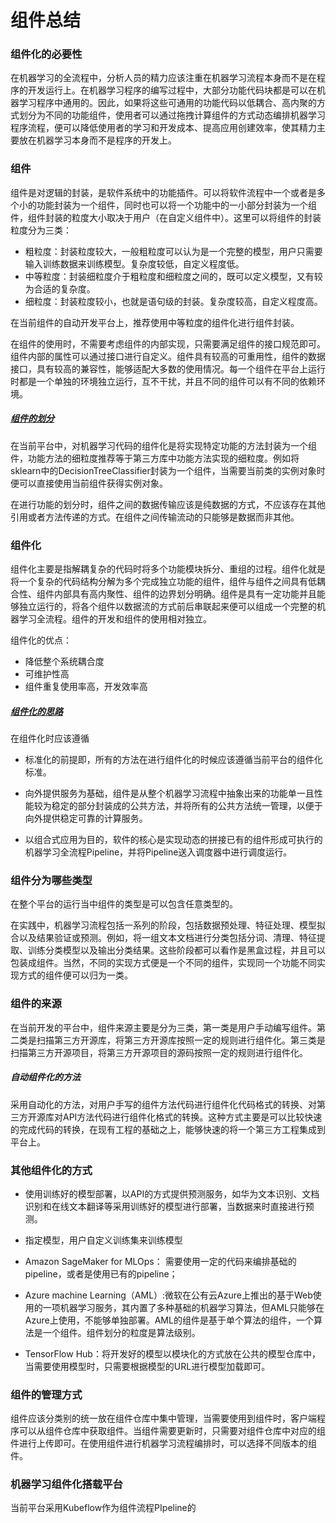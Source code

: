 # 组件总结

### 组件化的必要性

​	在机器学习的全流程中，分析人员的精力应该注重在机器学习流程本身而不是在程序的开发运行上。在机器学习程序的编写过程中，大部分功能代码块都是可以在机器学习程序中通用的。因此，如果将这些可通用的功能代码以低耦合、高内聚的方式划分为不同的功能组件，使用者可以通过拖拽计算组件的方式动态编排机器学习程序流程，便可以降低使用者的学习和开发成本、提高应用创建效率，使其精力主要放在机器学习本身而不是程序的开发上。

### 组件

组件是对逻辑的封装，是软件系统中的功能插件。可以将软件流程中一个或者是多个小的功能封装为一个组件，同时也可以将一个功能中的一小部分封装为一个组件，组件封装的粒度大小取决于用户（在自定义组件中）。这里可以将组件的封装粒度分为三类：

+ 粗粒度：封装粒度较大，一般粗粒度可以认为是一个完整的模型，用户只需要输入训练数据来训练模型。复杂度较低，自定义程度低。
+ 中等粒度：封装细粒度介于粗粒度和细粒度之间的，既可以定义模型，又有较为合适的复杂度。
+ 细粒度：封装粒度较小，也就是语句级的封装。复杂度较高，自定义程度高。

在当前组件的自动开发平台上，推荐使用中等粒度的组件化进行组件封装。 

在组件的使用时，不需要考虑组件的内部实现，只需要满足组件的接口规范即可。 组件内部的属性可以通过接口进行自定义。组件具有较高的可重用性，组件的数据接口，具有较高的兼容性，能够适配大多数的使用情况。每一个组件在平台上运行时都是一个单独的环境独立运行，互不干扰，并且不同的组件可以有不同的依赖环境。

##### <u>组件的划分</u>

​     在当前平台中，对机器学习代码的组件化是将实现特定功能的方法封装为一个组件，功能方法的细粒度推荐等于第三方库中功能方法实现的细粒度。例如将sklearn中的DecisionTreeClassifier封装为一个组件，当需要当前类的实例对象时便可以直接使用当前组件获得实例对象。

​     在进行功能的划分时，组件之间的数据传输应该是纯数据的方式，不应该存在其他引用或者方法传递的方式。在组件之间传输流动的只能够是数据而非其他。

### 组件化

组件化主要是指解耦复杂的代码时将多个功能模块拆分、重组的过程。组件化就是将一个复杂的代码结构分解为多个完成独立功能的组件，组件与组件之间具有低耦合性、组件内部具有高内聚性、组件的边界划分明确。组件是具有一定功能并且能够独立运行的，将各个组件以数据流的方式前后串联起来便可以组成一个完整的机器学习全流程。组件的开发和组件的使用相对独立。

组件化的优点：

+ 降低整个系统耦合度
+ 可维护性高
+ 组件重复使用率高，开发效率高

##### <u> 组件化的思路</u>

在组件化时应该遵循

+ 标准化的前提即，所有的方法在进行组件化的时候应该遵循当前平台的组件化标准。

+ 向外提供服务为基础，组件是从整个机器学习流程中抽象出来的功能单一且性能较为稳定的部分封装成的公共方法，并将所有的公共方法统一管理，以便于向外提供稳定可靠的计算服务。

+ 以组合式应用为目的，软件的核心是实现动态的拼接已有的组件形成可执行的机器学习全流程Pipeline，并将Pipeline送入调度器中进行调度运行。

### 组件分为哪些类型

在整个平台的运行当中组件的类型是可以包含任意类型的。

在实践中，机器学习流程包括一系列的阶段，包括数据预处理、特征处理、模型拟合以及结果验证或预测。例如，将一组文本文档进行分类包括分词、清理、特征提取、训练分类模型以及输出分类结果。这些阶段都可以看作是黑盒过程，并且可以包装成组件。当然，不同的实现方式便是一个不同的组件，实现同一个功能不同实现方式的组件便可以归为一类。

### 组件的来源

在当前开发的平台中，组件来源主要是分为三类，第一类是用户手动编写组件。第二类是扫描第三方开源库，将第三方开源库按照一定的规则进行组件化。第三类是扫描第三方开源项目，将第三方开源项目的源码按照一定的规则进行组件化。

##### 自动组件化的方法

采用自动化的方法，对用户手写的组件方法代码进行组件化代码格式的转换、对第三方开源库对API方法代码进行组件化格式的转换。这种方式主要是可以比较快速的完成代码的转换，在现有工程的基础之上，能够快速的将一个第三方工程集成到平台上。

### 其他组件化的方式

+ 使用训练好的模型部署，以API的方式提供预测服务，如华为文本识别、文档识别和在线文本翻译等采用训练好的模型进行部署，当数据来时直接进行预测。

+ 指定模型，用户自定义训练集来训练模型

+ Amazon SageMaker for MLOps： 需要使用一定的代码来编排基础的pipeline，或者是使用已有的pipeline；
+ Azure machine Learning（AML）:微软在公有云Azure上推出的基于Web使用的一项机器学习服务，其内置了多种基础的机器学习算法，但AML只能够在Azure上使用，不能够单独部署。AML的组件是基于单个算法的组件，一个算法是一个组件。组件划分的粒度是算法级别。
+ TensorFlow Hub：将开发好的模型以模块化的方式放在公共的模型仓库中，当需要使用模型时，只需要根据模型的URL进行模型加载即可。

### 组件的管理方式

组件应该分类别的统一放在组件仓库中集中管理，当需要使用到组件时，客户端程序可以从组件仓库中获取组件。当组件需要更新时，只需要对组件仓库中对应的组件进行上传即可。在使用组件进行机器学习流程编排时，可以选择不同版本的组件。

### 机器学习组件化搭载平台

当前平台采用Kubeflow作为组件流程PIpeline的
